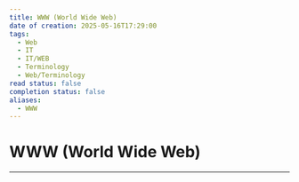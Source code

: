 ```yaml
---
title: WWW (World Wide Web)
date of creation: 2025-05-16T17:29:00
tags:
  - Web
  - IT
  - IT/WEB
  - Terminology
  - Web/Terminology
read status: false
completion status: false
aliases:
  - WWW
---
```

# WWW (World Wide Web)
---
